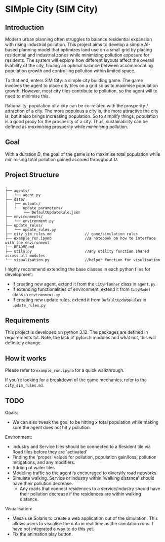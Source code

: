 # SIMple City (SIM City)

## Introduction

Modern urban planning often struggles to balance residential expansion with rising industrial pollution. This project aims to develop a simple AI-based planning model that optimizes land use on a small grid by placing residential and industrial zones while minimizing pollution exposure for residents. The system will explore how different layouts affect the overall livability of the city, finding an optimal balance between accommodating population growth and controlling pollution within limited space.

To that end, enters SIM City: a simple city building game. The game involves the agent to place city tiles on a grid so as to maximise population growth. However, most city tiles contribute to pollution, so the agent will to need to minimise this.

Rationality: population of a city can be co-related with the prosperity / attraction of a city. The more populous a city is, the more attractive the city is, but it also brings increasing population. So to simplify things, population is a good proxy for the prosperity of a city. Thus, sustainability can be defined as _maximising_ prosperity while _minimising_ pollution.

## Goal

With a duration $D$, the goal of the game is to maximise total population while minimising total pollution gained accrued throughout $D$.

## Project Structure

```
.
├── agents/
│   └── agent.py
├── data/
│   ├── outputs/
│   └── update_parameters/
│       └── DefaultUpdateRule.json
├── environments/
│   └── environment.py
├── update_rules/
│   └── update_rules.py
├── city_sim_rules.md               // game/simulation rules
├── example_run.ipynb               //a notebook on how to interface with the environment
├── README.md
├── utils.py                        //any utility function shared across all modules
└── visualisation.py                //helper function for visulisation
```

I highly recommend extending the base classes in each python files for development:

- If creating new agent, extend it from the `CityPlanner` class in `agent.py`.
- If extending functionalities of environment, extend it from `CityModel` class in `environment.py`
- If creating new update rules, extend it from `DefaultUpdateRules` in `update_rules.py`

## Requirements

This project is developed on python 3.12. The packages are defined in requirements.txt. Note, the lack of pytorch modules and what not, this will definitely change.

## How it works

Please refer to `example_run.ipynb` for a quick walkthrough.

If you're looking for a breakdown of the game mechanics, refer to the `city_sim_rules.md`.

## TODO

Goals:

- We can also tweak the goal to be hitting $x$ total population while making sure the agent does not hit $y$ pollution.

Environment:

- Industry and Service tiles should be connected to a Resident tile via Road tiles before they are 'activated'
- Finding the 'proper' values for pollution, population gain/loss, pollution mitigations, and any modifiers.
- Adding of water tiles
- Modeling traffic so the agent is encouraged to diversify road networks.
- Simulate walking. Service or industry within 'walking distance' should have their pollution decrease.
  - Any roads that connect residences to a service/industry should have their pollution decrease if the residences are within walking distance.

Visualisation:

- Mesa use Solaris to create a web application out of the simulation. This allows users to visualise the data in real time as the simulation runs. I have not integrated a way to do this yet.
- Fix the animation play button.